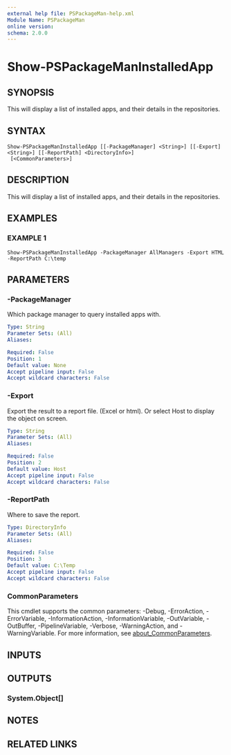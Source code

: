 ```yaml
---
external help file: PSPackageMan-help.xml
Module Name: PSPackageMan
online version:
schema: 2.0.0
---
```


# Show-PSPackageManInstalledApp

## SYNOPSIS
This will display a list of installed apps, and their details in the repositories.

## SYNTAX

```
Show-PSPackageManInstalledApp [[-PackageManager] <String>] [[-Export] <String>] [[-ReportPath] <DirectoryInfo>]
 [<CommonParameters>]
```

## DESCRIPTION
This will display a list of installed apps, and their details in the repositories.

## EXAMPLES

### EXAMPLE 1
```
Show-PSPackageManInstalledApp -PackageManager AllManagers -Export HTML -ReportPath C:\temp
```

## PARAMETERS

### -PackageManager
Which package manager to query installed apps with.

```yaml
Type: String
Parameter Sets: (All)
Aliases:

Required: False
Position: 1
Default value: None
Accept pipeline input: False
Accept wildcard characters: False
```

### -Export
Export the result to a report file.
(Excel or html).
Or select Host to display the object on screen.

```yaml
Type: String
Parameter Sets: (All)
Aliases:

Required: False
Position: 2
Default value: Host
Accept pipeline input: False
Accept wildcard characters: False
```

### -ReportPath
Where to save the report.

```yaml
Type: DirectoryInfo
Parameter Sets: (All)
Aliases:

Required: False
Position: 3
Default value: C:\Temp
Accept pipeline input: False
Accept wildcard characters: False
```

### CommonParameters
This cmdlet supports the common parameters: -Debug, -ErrorAction, -ErrorVariable, -InformationAction, -InformationVariable, -OutVariable, -OutBuffer, -PipelineVariable, -Verbose, -WarningAction, and -WarningVariable. For more information, see [about_CommonParameters](http://go.microsoft.com/fwlink/?LinkID=113216).

## INPUTS

## OUTPUTS

### System.Object[]
## NOTES

## RELATED LINKS
